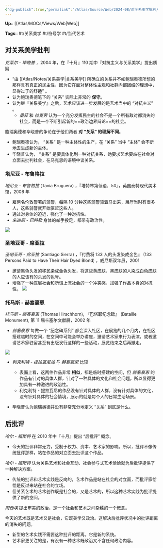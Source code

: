 ```yaml
---
{"dg-publish":true,"permalink":"/Atlas/Source/Web/2024-08/对关系美学批判/"}
---
```



**Up**:: [[Atlas/MOCs/Views/Web\|Web]]

**Tags**:: #t/关系美学 #t/符号学 #t/当代艺术 

## 对关系美学批判

*克莱尔 - 毕晓普* ，2004 年，在『十月』110 期中『对抗主义与关系美学』提出质疑

- “由 [[Atlas/Notes/关系美学\|关系美学]] 所确立的关系并不如鲍瑞奥德所想的那样具有真正的民主性，因为它在面对整体性主观和社群内部团结的理想中，显得过于的舒适” 。
- 认为鲍瑞奥德笔下的 “关系” 实际上非常的 **保守**。
- 认为继『关系美学』之后，艺术应该进一步发展的是艺术当中的 “对抗主义” 。
	- *墨菲* 和 *拉克劳* 认为一个充分发挥民主的社会不是一个所有敌对都消失的社会，而是一个不断引起新的==政治边界辩论==的社会。

鲍瑞奥德和毕晓普的争论在于他们两者 **对 “关系” 的理解不同**。

- 鲍瑞奥德认为， “关系” 是一种主体性的生产，在 “关系” 当中 “主体” 会不断地去生成新的主体。
- 毕晓普认为， “关系” 是要具体化到一种对抗关系，她要求艺术要站在社会对立面去批判社会，在马克思的语境中谈关系。

### 塔尼亚 - 布鲁格拉

*塔尼亚 - 布鲁格拉* (Tania Bruguera) ，『塔特林第低语，5#』，英国泰特现代美术馆，2008 年

- 雇两名伦敦警署的骑警，每隔 10 分钟这些骑警骑着马出来，展厅当时有很多人，这些骑警就开始驱赶这些人。
- 通过对身体的迫近，强化了一种对抗性。
- *朱迪斯 - 巴特勒* 身体的举手投足，都带有政治性。

![](https://img.ractive.site/ominivore/i/2024-07/98ffb0b25ceb0f9d733fc66350dc619a.png)

### 圣地亚哥 - 席亚拉

*圣地亚哥 - 席亚拉* (Santiago Sierra) ，『付费将 133 人的头发染成金色』 (133 Persons Paid to Have Their Hair Dyed Blond) ，威尼斯双年展，2001

- 邀请黑色头发的移民染成金色头发，将这些黄皮肤、黑皮肤的人染成白色皮肤的人应该有的头发的色号。
- 增强了一种底层社会和所谓上流社会的一个冲突感，加强了作品本身的对抗性。
![](https://img.ractive.site/ominivore/i/2024-07/9ac03f2412d01a6f6519095241b5ec6a.png)

### 托马斯 - 赫塞豪恩

*托马斯 - 赫赛豪恩* (Thomas Hirschhorn), 『巴塔耶纪念碑』 (Bataille Monument), 第 11 届卡塞尔文献展，2002 年

- *赫塞豪恩* 每做一个 “纪念碑系列” 都会深入社区，在展览的几个月内，在社区搭建临时的空间，在空间中可能会举办讲座，邀请艺术家来行为表演，或者邀请艺术家驻留甚至有出版发行这样的一些活动，展览结束之后再撤走。

![](https://img.ractive.site/ominivore/i/2024-07/28c0cc0b99a1cb4bf75e9dc685fbc778.png)

- *利克利特 - 提拉瓦尼加* 与 *赫塞豪恩* 比较
	- 表面上看，这两件作品非常 **相似**，都是临时搭建的空间，但 *赫塞豪恩* 的作品有针对的具体人群，针对了一种具体的文化和社会问题，所以显得更加具有一种激进的政治性。
	- 利克利特 - 提拉瓦尼的作品没有针对具体的人群，没有针对具体的文化，没有针对具体的社会情境，展示的就是每个人的日常生活场景。

- 毕晓普认为鲍瑞奥德并没有非常充分地定义 “关系” 到底是什么。

## 后批评

*哈尔 - 福斯特* 在 2010 年中『十月』提出 “后批评” 概念。

- 今天的批评非常无力，受制于权力、资本、艺术家的影响。所以，批评不像传统批评那样，站在作品的对立面去批评这个作品。

*哈尔 - 福斯特* 认为关系艺术和社会互动、社会参与式艺术恰恰就为后批评提供了一种解决方案。

- 传统的批评和艺术实践是反向的，艺术作品是站在社会的对立面，而批评家恰恰是反过来站在社会的立场。
- 但关系艺术的艺术创作既是社会的，又是艺术的，所以这种艺术实践为批评提供了新的空间。

*朗西埃* 提出审美的政治，是一个社会和艺术之间杂糅的一个概念。

今天的艺术既是艺术又是社会，它既美学又政治。这解决后批评状况中的批评距离的消失的问题。

- 新型的艺术实践不需要这种批评的距离。它是新的系统。
- 艺术家更关注的是，有没有一种艺术既政治又不含任何政治内容。

